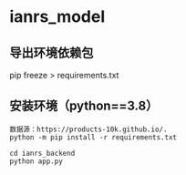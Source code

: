 # ianrs_model

## 导出环境依赖包

pip freeze > requirements.txt

## 安装环境（python==3.8）

```
数据源：https://products-10k.github.io/.
python -m pip install -r requirements.txt

cd ianrs_backend
python app.py
```
